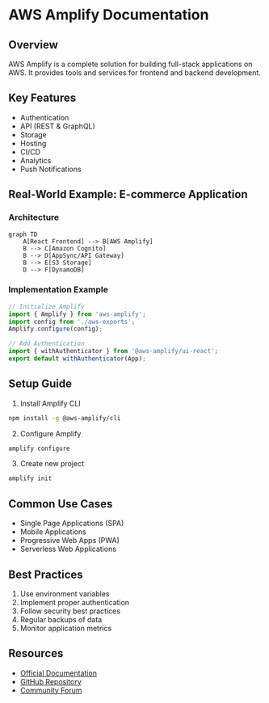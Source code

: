 # AWS Amplify Documentation

## Overview

AWS Amplify is a complete solution for building full-stack applications on AWS. It provides tools and services for frontend and backend development.

## Key Features

- Authentication
- API (REST & GraphQL)
- Storage
- Hosting
- CI/CD
- Analytics
- Push Notifications

## Real-World Example: E-commerce Application

### Architecture

```mermaid
graph TD
    A[React Frontend] --> B[AWS Amplify]
    B --> C[Amazon Cognito]
    B --> D[AppSync/API Gateway]
    B --> E[S3 Storage]
    D --> F[DynamoDB]
```

### Implementation Example

```javascript
// Initialize Amplify
import { Amplify } from 'aws-amplify';
import config from './aws-exports';
Amplify.configure(config);

// Add Authentication
import { withAuthenticator } from '@aws-amplify/ui-react';
export default withAuthenticator(App);
```

## Setup Guide

1. Install Amplify CLI

```bash
npm install -g @aws-amplify/cli
```

2. Configure Amplify

```bash
amplify configure
```

3. Create new project

```bash
amplify init
```

## Common Use Cases

- Single Page Applications (SPA)
- Mobile Applications
- Progressive Web Apps (PWA)
- Serverless Web Applications

## Best Practices

1. Use environment variables
2. Implement proper authentication
3. Follow security best practices
4. Regular backups of data
5. Monitor application metrics

## Resources

- [Official Documentation](https://docs.amplify.aws/)
- [GitHub Repository](https://github.com/aws-amplify/amplify-js)
- [Community Forum](https://discord.gg/amplify)
